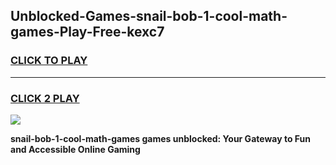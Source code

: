 
## Unblocked-Games-snail-bob-1-cool-math-games-Play-Free-kexc7
<h3>
<a href="https://premium76.site?title=snail-bob-1-cool-math-games&ref=09A">CLICK TO PLAY</a></h3>
<hr>

<h3>
<a href="https://premium76.site?title=snail-bob-1-cool-math-games&ref=09A">CLICK 2 PLAY</a>
  
</h3>

<a href="https://premium76.site?title=snail-bob-1-cool-math-games&ref=09A"><img src="https://clearcache.store/games.png"></a>


**snail-bob-1-cool-math-games games unblocked: Your Gateway to Fun and Accessible Online Gaming**
